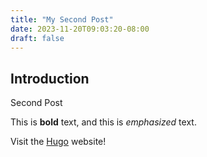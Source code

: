```yaml
---
title: "My Second Post"
date: 2023-11-20T09:03:20-08:00
draft: false
---
```

## Introduction

Second Post

This is **bold** text, and this is *emphasized* text.

Visit the [Hugo](https://gohugo.io) website!